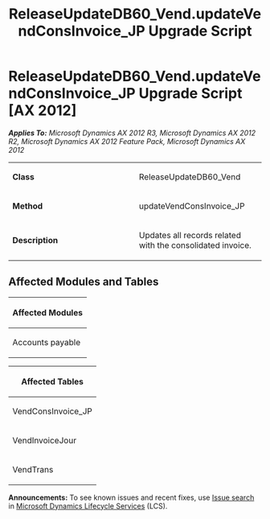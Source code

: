 ﻿---
title: ReleaseUpdateDB60_Vend.updateVendConsInvoice_JP Upgrade Script
TOCTitle: ReleaseUpdateDB60_Vend.updateVendConsInvoice_JP Upgrade Script
ms:assetid: 68342a5a-d1db-1084-094f-a74c0bea2f3a
ms:mtpsurl: https://msdn.microsoft.com/en-us/library/JJ685621(v=AX.60)
ms:contentKeyID: 49708824
ms.date: 05/18/2015
mtps_version: v=AX.60
---

# ReleaseUpdateDB60\_Vend.updateVendConsInvoice\_JP Upgrade Script [AX 2012]


_**Applies To:** Microsoft Dynamics AX 2012 R3, Microsoft Dynamics AX 2012 R2, Microsoft Dynamics AX 2012 Feature Pack, Microsoft Dynamics AX 2012_

<table>
<colgroup>
<col style="width: 50%" />
<col style="width: 50%" />
</colgroup>
<tbody>
<tr class="odd">
<td><p><strong>Class</strong></p></td>
<td><p>ReleaseUpdateDB60_Vend</p></td>
</tr>
<tr class="even">
<td><p><strong>Method</strong></p></td>
<td><p>updateVendConsInvoice_JP</p></td>
</tr>
<tr class="odd">
<td><p><strong>Description</strong></p></td>
<td><p>Updates all records related with the consolidated invoice.</p></td>
</tr>
</tbody>
</table>


## Affected Modules and Tables

<table>
<colgroup>
<col style="width: 100%" />
</colgroup>
<thead>
<tr class="header">
<th><p>Affected Modules</p></th>
</tr>
</thead>
<tbody>
<tr class="odd">
<td><p>Accounts payable</p></td>
</tr>
</tbody>
</table>


<table>
<colgroup>
<col style="width: 100%" />
</colgroup>
<thead>
<tr class="header">
<th><p>Affected Tables</p></th>
</tr>
</thead>
<tbody>
<tr class="odd">
<td><p>VendConsInvoice_JP</p></td>
</tr>
<tr class="even">
<td><p>VendInvoiceJour</p></td>
</tr>
<tr class="odd">
<td><p>VendTrans</p></td>
</tr>
</tbody>
</table>

  
**Announcements:** To see known issues and recent fixes, use [Issue search](http://go.microsoft.com/fwlink/?linkid=389258) in [Microsoft Dynamics Lifecycle Services](http://go.microsoft.com/fwlink/?linkid=306505) (LCS).

